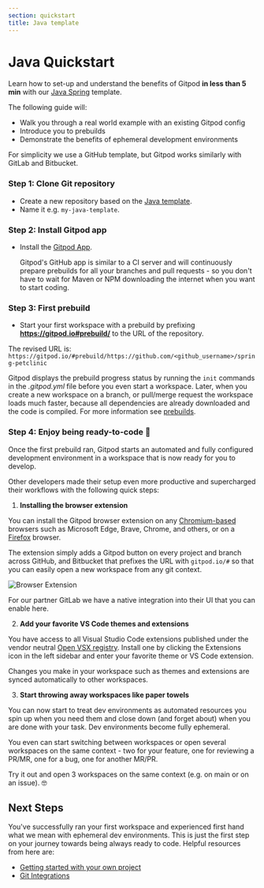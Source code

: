 ```yaml
---
section: quickstart
title: Java template
---
```


<script context="module">
  export const prerender = true;
</script>

# Java Quickstart

Learn how to set-up and understand the benefits of Gitpod **in less than 5 min** with our [Java Spring](https://github.com/gitpod-io/spring-petclinic) template.

The following guide will:

- Walk you through a real world example with an existing Gitpod config
- Introduce you to prebuilds
- Demonstrate the benefits of ephemeral development environments

For simplicity we use a GitHub template, but Gitpod works similarly with GitLab and Bitbucket.

### Step 1: Clone Git repository

- Create a new repository based on the [Java template](https://github.com/gitpod-io/spring-petclinic/generate).
- Name it e.g. `my-java-template`.

### Step 2: Install Gitpod app

- Install the [Gitpod App](https://github.com/apps/gitpod-io/installations/new).

  Gitpod's GitHub app is similar to a CI server and will continuously prepare prebuilds for all your branches and pull requests - so you don't have to wait for Maven or NPM downloading the internet when you want to start coding.

### Step 3: First prebuild

- Start your first workspace with a prebuild by prefixing **https://gitpod.io#prebuild/** to the URL of the repository.

The revised URL is: `https://gitpod.io/#prebuild/https://github.com/<github_username>/spring-petclinic`

Gitpod displays the prebuild progress status by running the `init` commands in the _.gitpod.yml_ file before you even start a workspace. Later, when you create a new workspace on a branch, or pull/merge request the workspace loads much faster, because all dependencies are already downloaded and the code is compiled. For more information see [prebuilds](/docs/prebuilds).

### Step 4: Enjoy being ready-to-code 🤙

Once the first prebuild ran, Gitpod starts an automated and fully configured development environment in a workspace that is now ready for you to develop.

Other developers made their setup even more productive and supercharged their workflows with the following quick steps:

1. **Installing the browser extension**

You can install the Gitpod browser extension on any [Chromium-based](https://chrome.google.com/webstore/detail/gitpod-online-ide/dodmmooeoklaejobgleioelladacbeki) browsers such as Microsoft Edge, Brave, Chrome, and others, or on a [Firefox](https://addons.mozilla.org/firefox/addon/gitpod/) browser.

The extension simply adds a Gitpod button on every project and branch across GitHub, and Bitbucket that prefixes the URL with `gitpod.io/#` so that you can easily open a new workspace from any git context.

![Browser Extension](../../../static/images/docs/browser-extension-lense.png)

For our partner GitLab we have a native integration into their UI that you can enable here.

2. **Add your favorite VS Code themes and extensions**

You have access to all Visual Studio Code extensions published under the vendor neutral [Open VSX registry](https://open-vsx.org/). Install one by clicking the Extensions icon in the left sidebar and enter your favorite theme or VS Code extension.

Changes you make in your workspace such as themes and extensions are synced automatically to other workspaces.

3. **Start throwing away workspaces like paper towels**

You can now start to treat dev environments as automated resources you spin up when you need them and close down (and forget about) when you are done with your task. Dev environments become fully ephemeral.

You even can start switching between workspaces or open several workspaces on the same context - two for your feature, one for reviewing a PR/MR, one for a bug, one for another MR/PR.

Try it out and open 3 workspaces on the same context (e.g. on main or on an issue). 🤓

## Next Steps

You've successfully ran your first workspace and experienced first hand what we mean with ephemeral dev environments. This is just the first step on your journey towards being always ready to code. Helpful resources from here are:

- [Getting started with your own project](https://www.gitpod.io/docs/configure)
- [Git Integrations](/docs/integrations)
